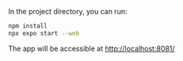 In the project directory, you can run:

```sh
npm install
npx expo start --web
```

The app will be accessible at [http://localhost:8081/](http://localhost:8081/)